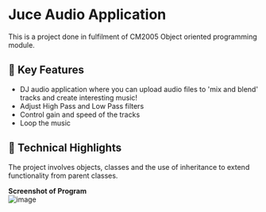 # Juce Audio Application
This is a project done in fulfilment of CM2005 Object oriented programming module. 

## 📢    Key Features
- DJ audio application where you can upload audio files to 'mix and blend' tracks and create interesting music!
- Adjust High Pass and Low Pass filters
- Control gain and speed of the tracks
- Loop the music

## 🤖    Technical Highlights
The project involves objects, classes and the use of inheritance to extend functionality from parent classes.

**Screenshot of Program** <br>
![image](https://github.com/user-attachments/assets/07c2cb80-4515-4f37-89a1-8905739e6b86)
